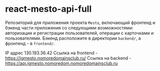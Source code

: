 # react-mesto-api-full
Репозиторий для приложения проекта `Mesto`, включающий фронтенд и бэкенд части приложения со следующими возможностями: авторизации и регистрации пользователей, операции с карточками и пользователями. Бэкенд расположите в директории `backend/`, а фронтенд - в `frontend/`. 
  
IP адрес 130.193.36.42
Ссылка на frontend - https://igmesto.nomoredomainsclub.ru/
Cсылка на backend - https://api.igmesto.nomoredom.nomoredomainsclub.ru


